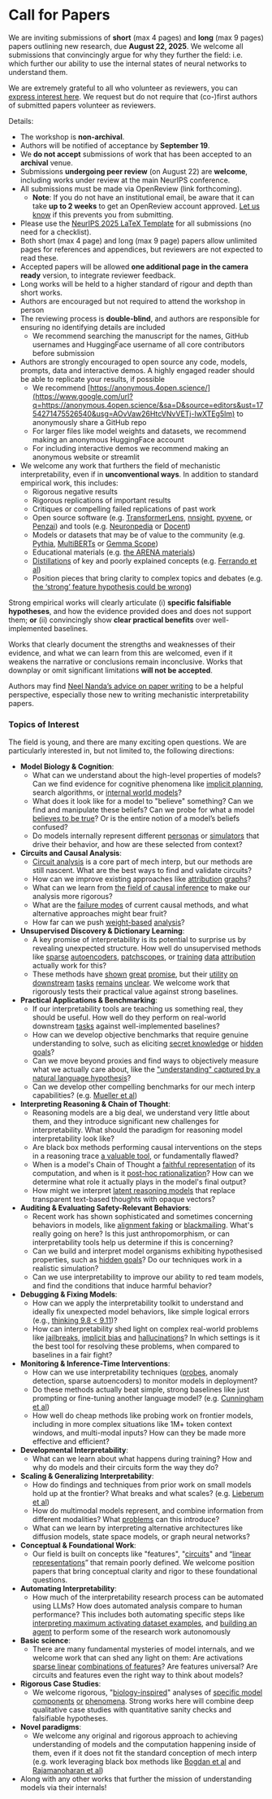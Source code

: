 # Call for Papers
We are inviting submissions of **short** (max 4 pages) and **long** (max 9 pages) papers outlining new research, due **August 22, 2025**. We welcome all submissions that convincingly argue for why they further the field: i.e. which further our ability to use the internal states of neural networks to understand them. 

We are extremely grateful to all who volunteer as reviewers, you can [express interest here](https://www.google.com/url?q=https://docs.google.com/forms/d/e/1FAIpQLSdiw1SJllzoTz_nqzDTzTOGb9DV3W_truQyh-WvYj_QGIi7Mg/viewform?usp%3Ddialog&sa=D&source=editors&ust=1754271475521480&usg=AOvVaw0i8KAXfo9-2pH-1yKnMTe-). We request but do not require that (co-)first authors of submitted papers volunteer as reviewers. 

Details: 
* The workshop is **non-archival**.
* Authors will be notified of acceptance by **September 19**.
* We **do not accept** submissions of work that has been accepted to an **archival** venue.
* Submissions **undergoing peer review** (on August 22) are **welcome**, including works under review at the main NeurIPS conference.
* All submissions must be made via OpenReview (link forthcoming).
  * **Note**: If you do not have an institutional email, be aware that it can take **up to 2 weeks** to get an OpenReview account approved. [Let us know](mailto:neurips2025@mechinterpworkshop.com) if this prevents you from submitting.
* Please use the [NeurIPS 2025 LaTeX Template](https://www.google.com/url?q=https://media.neurips.cc/Conferences/NeurIPS2025/Styles.zip&sa=D&source=editors&ust=1754271475524120&usg=AOvVaw0vZ86EkbxGcjXi0wlWGUIW) for all submissions (no need for a checklist).
* Both short (max 4 page) and long (max 9 page) papers allow unlimited pages for references and appendices, but reviewers are not expected to read these.
* Accepted papers will be allowed **one additional page in the camera ready** version, to integrate reviewer feedback.
* Long works will be held to a higher standard of rigour and depth than short works.
* Authors are encouraged but not required to attend the workshop in person
* The reviewing process is **double-blind**, and authors are responsible for ensuring no identifying details are included
  * We recommend searching the manuscript for the names, GitHub usernames and HuggingFace username of all core contributors before submission
* Authors are strongly encouraged to open source any code, models, prompts, data and interactive demos. A highly engaged reader should be able to replicate your results, if possible
  * We recommend [https://anonymous.4open.science/](https://www.google.com/url?q=https://anonymous.4open.science/&sa=D&source=editors&ust=1754271475526540&usg=AOvVaw26HtcVNvVETj-IwXTEg5lm) to anonymously share a GitHub repo
  * For larger files like model weights and datasets, we recommend making an anonymous HuggingFace account
  * For including interactive demos we recommend making an anonymous website or streamlit
* We welcome any work that furthers the field of mechanistic interpretability, even if in **unconventional ways**. In addition to standard empirical work, this includes:
  * Rigorous negative results
  * Rigorous replications of important results
  * Critiques or compelling failed replications of past work
  * Open source software (e.g. [TransformerLens](https://www.google.com/url?q=https://github.com/neelnanda-io/TransformerLens&sa=D&source=editors&ust=1754271475528349&usg=AOvVaw3mAwGcA0TLlkU_u1N91onI), [nnsight](https://www.google.com/url?q=https://github.com/ndif-team/nnsight&sa=D&source=editors&ust=1754271475528482&usg=AOvVaw0yVu-BGqeKh2oyB778Nu39), [pyvene](https://www.google.com/url?q=https://github.com/stanfordnlp/pyvene/tree/main/pyvene/models/mlp&sa=D&source=editors&ust=1754271475528625&usg=AOvVaw0voSJqrEl78u3qlZykq2TL), or [Penzai](https://www.google.com/url?q=https://github.com/google-deepmind/penzai&sa=D&source=editors&ust=1754271475528771&usg=AOvVaw1HRevEMm8bYE9RNKV_L7zu)) and tools (e.g. [Neuronpedia](https://www.google.com/url?q=http://neuronpedia.org&sa=D&source=editors&ust=1754271475528896&usg=AOvVaw2JPh55GmyaymGQ4UaS_ytc) or [Docent](https://www.google.com/url?q=https://transluce.org/introducing-docent&sa=D&source=editors&ust=1754271475529046&usg=AOvVaw2NUwG5rfyIaBurfUWMIqgb))
  * Models or datasets that may be of value to the community (e.g. [Pythia](https://www.google.com/url?q=https://arxiv.org/abs/2304.01373&sa=D&source=editors&ust=1754271475529385&usg=AOvVaw1Ey0jfPTfwm6ba_wn6HNMn), [MultiBERTs](https://www.google.com/url?q=https://arxiv.org/abs/2106.16163&sa=D&source=editors&ust=1754271475529527&usg=AOvVaw2CMmHw_fOjM4UmkNxk8NfQ) or [Gemma Scope](https://www.google.com/url?q=https://arxiv.org/abs/2408.05147&sa=D&source=editors&ust=1754271475529683&usg=AOvVaw04fUJFaPHeIKUlb6ZpS6GS))
  * Educational materials (e.g. [the ARENA materials](https://www.google.com/url?q=https://arena3-chapter1-transformer-interp.streamlit.app/&sa=D&source=editors&ust=1754271475530023&usg=AOvVaw088i0li7TClIu6Q-7OKZrk))
  * [Distillations](https://www.google.com/url?q=https://distill.pub/2017/research-debt/&sa=D&source=editors&ust=1754271475530260&usg=AOvVaw1Z0gEQH0qTVFaqMLKWHbmR) of key and poorly explained concepts (e.g. [Ferrando et al](https://www.google.com/url?q=https://arxiv.org/abs/2405.00208&sa=D&source=editors&ust=1754271475530553&usg=AOvVaw1E57hHPfLHdaMzFjkRphaT))
  * Position pieces that bring clarity to complex topics and debates (e.g. [the ‘strong’ feature hypothesis could be wrong](https://www.google.com/url?q=https://www.alignmentforum.org/posts/tojtPCCRpKLSHBdpn/the-strong-feature-hypothesis-could-be-wrong&sa=D&source=editors&ust=1754271475530989&usg=AOvVaw3jcm1rYtVjUcLRQlsp3aWg))

Strong empirical works will clearly articulate (i) **specific falsifiable hypotheses**, and how the evidence provided does and does not support them; **or** (ii) convincingly show **clear practical benefits** over well-implemented baselines. 

Works that clearly document the strengths and weaknesses of their evidence, and what we can learn from this are welcomed, even if it weakens the narrative or conclusions remain inconclusive. Works that downplay or omit significant limitations **will not be accepted**. 

Authors may find [Neel Nanda’s advice on paper writing](https://www.google.com/url?q=https://www.alignmentforum.org/posts/eJGptPbbFPZGLpjsp/highly-opinionated-advice-on-how-to-write-ml-papers&sa=D&source=editors&ust=1754271475532633&usg=AOvVaw1RFeoNfwkEotAaiia2tVWH) to be a helpful perspective, especially those new to writing mechanistic interpretability papers. 
### Topics of Interest
The field is young, and there are many exciting open questions. We are particularly interested in, but not limited to, the following directions: 
* **Model Biology & Cognition**:
  * What can we understand about the high-level properties of models? Can we find evidence for cognitive phenomena like [implicit planning](https://www.google.com/url?q=https://transformer-circuits.pub/2025/attribution-graphs/biology.html%23dives-poems&sa=D&source=editors&ust=1754271475533837&usg=AOvVaw2-IiemCiqTowG-fHUzRAnu), search algorithms, or [internal world models](https://www.google.com/url?q=https://arxiv.org/abs/2210.13382&sa=D&source=editors&ust=1754271475534042&usg=AOvVaw2lxPn1F1uEjmNO2Mlr0PH1)?
  * What does it look like for a model to "believe" something? Can we find and manipulate these beliefs? Can we probe for what a model [believes to be true](https://www.google.com/url?q=https://arxiv.org/abs/2310.06824&sa=D&source=editors&ust=1754271475534422&usg=AOvVaw3r-wOksvNkYJmYn5K4fPcK)? Or is the entire notion of a model’s beliefs confused?
  * Do models internally represent different [personas](https://www.google.com/url?q=https://arxiv.org/abs/2406.12094&sa=D&source=editors&ust=1754271475534740&usg=AOvVaw3ALLfb5v43QhSPuKd9HdYE) or [simulators](https://www.google.com/url?q=https://www.nature.com/articles/s41586-023-06647-8&sa=D&source=editors&ust=1754271475534889&usg=AOvVaw20Sofy8PDbUdxXQmmV8Onu) that drive their behavior, and how are these selected from context?
* **Circuits and Causal Analysis**:
  * [Circuit analysis](https://www.google.com/url?q=https://distill.pub/2020/circuits/zoom-in/&sa=D&source=editors&ust=1754271475535423&usg=AOvVaw156PAjEF9DYRDQoMEvYsjS) is a core part of mech interp, but our methods are still nascent. What are the best ways to find and validate circuits?
  * How can we improve existing approaches like [attribution](https://www.google.com/url?q=https://arxiv.org/abs/2406.11944&sa=D&source=editors&ust=1754271475535908&usg=AOvVaw3bpIK4lYxSt7TRW4szlZPj) [graphs](https://www.google.com/url?q=https://transformer-circuits.pub/2025/attribution-graphs/methods.html&sa=D&source=editors&ust=1754271475536070&usg=AOvVaw2KPuGLaGQG0-Ep1mivTQhZ)?
  * What can we learn from [the field of causal inference](https://www.google.com/url?q=https://arxiv.org/abs/2407.04690&sa=D&source=editors&ust=1754271475536372&usg=AOvVaw2gH5ANvBrqxWQDd7L2330o) to make our analysis more rigorous?
  * What are the [failure modes](https://www.google.com/url?q=https://arxiv.org/abs/2307.15771&sa=D&source=editors&ust=1754271475536621&usg=AOvVaw1O_lmgJSY1URDJQsgP3hst) of current causal methods, and what alternative approaches might bear fruit?
  * How far can we push [weight-based](https://www.google.com/url?q=https://arxiv.org/abs/2301.05217&sa=D&source=editors&ust=1754271475536969&usg=AOvVaw3_9YdEqBWmINFoX5qodXrm) [analysis](https://www.google.com/url?q=https://arxiv.org/abs/2410.08417&sa=D&source=editors&ust=1754271475537143&usg=AOvVaw0fSTfE6QWBTuoJpT4hps8H)?
* **Unsupervised Discovery & Dictionary Learning**:
  * A key promise of interpretability is its potential to surprise us by revealing unexpected structure. How well do unsupervised methods like [sparse](https://www.google.com/url?q=https://arxiv.org/abs/2103.15949&sa=D&source=editors&ust=1754271475537875&usg=AOvVaw19VOeCs2tmSsA0iTmLCmq6) [autoencoders](https://www.google.com/url?q=https://transformer-circuits.pub/2023/monosemantic-features&sa=D&source=editors&ust=1754271475538057&usg=AOvVaw0ZHOyOiOq6DgPVrtYmaThR), [patch](https://www.google.com/url?q=https://arxiv.org/abs/2401.06102&sa=D&source=editors&ust=1754271475538197&usg=AOvVaw3E26_nHvZuR2XrCfF4mUto)[scopes](https://www.google.com/url?q=https://arxiv.org/abs/2403.10949v2&sa=D&source=editors&ust=1754271475538294&usg=AOvVaw2YZOZGjQafi8zyDhimlGf0), or [training](https://www.google.com/url?q=https://proceedings.mlr.press/v70/koh17a?ref%3Dhttps://githubhelp.com&sa=D&source=editors&ust=1754271475538446&usg=AOvVaw3eluvN81D3PorDQToMSmPI) [data](https://www.google.com/url?q=https://arxiv.org/abs/2308.03296&sa=D&source=editors&ust=1754271475538620&usg=AOvVaw3Vt_8SfaGIVWtiX-xj04my) [attribution](https://www.google.com/url?q=https://arxiv.org/abs/2205.11482&sa=D&source=editors&ust=1754271475538773&usg=AOvVaw1ipl1THilNx1t_bXOB3FPK) actually work for this?
  * These methods have [shown](https://www.google.com/url?q=https://transformer-circuits.pub/2024/scaling-monosemanticity/index.html&sa=D&source=editors&ust=1754271475539182&usg=AOvVaw1i4cmIWXC8Y5EmebZa8FW8) [great](https://www.google.com/url?q=https://transformer-circuits.pub/2025/attribution-graphs/biology.html&sa=D&source=editors&ust=1754271475539335&usg=AOvVaw2wh4jBNjzDFWVYoN-DnnI0) [promise](https://www.google.com/url?q=https://arxiv.org/abs/2503.10965&sa=D&source=editors&ust=1754271475539443&usg=AOvVaw1Y1iD-0UFwluPvEFhKBZdU), but their [utility](https://www.google.com/url?q=https://arxiv.org/abs/2502.16681&sa=D&source=editors&ust=1754271475539561&usg=AOvVaw1u7RvXWe7iR-JgYDZjb2hv) [on](https://www.google.com/url?q=https://www.tilderesearch.com/blog/sieve&sa=D&source=editors&ust=1754271475539679&usg=AOvVaw3RaEFgFq9KJk7hT5yQvPXD) [downstream](https://www.google.com/url?q=https://arxiv.org/abs/2501.17148&sa=D&source=editors&ust=1754271475539805&usg=AOvVaw32ZVGJGJ52LuaNEUGHK3WX) [tasks](https://www.google.com/url?q=https://transformer-circuits.pub/2024/features-as-classifiers/index.html&sa=D&source=editors&ust=1754271475539948&usg=AOvVaw3kgXkjeT-lgdZzfTQsUnrX) [remains](https://www.google.com/url?q=https://arxiv.org/abs/2502.04382&sa=D&source=editors&ust=1754271475540075&usg=AOvVaw3x9EwEjAFwM_mlw6soYdeZ) [unclear](https://www.google.com/url?q=https://www.alignmentforum.org/posts/4uXCAJNuPKtKBsi28/negative-results-for-saes-on-downstream-tasks&sa=D&source=editors&ust=1754271475540280&usg=AOvVaw0TDgeRt5hsWobvi7Paw5Hf). We welcome work that rigorously tests their practical value against strong baselines.
* **Practical Applications & Benchmarking**:
  * If our interpretability tools are teaching us something real, they should be useful. How well do they perform on real-world downstream [tasks](https://www.google.com/url?q=https://www.lesswrong.com/posts/wGRnzCFcowRCrpX4Y/downstream-applications-as-validation-of-interpretability&sa=D&source=editors&ust=1754271475541250&usg=AOvVaw2jYEbJY44qIceOYC957tYk) against well-implemented baselines?
  * How can we develop objective benchmarks that require genuine understanding to solve, such as eliciting [secret knowledge](https://www.google.com/url?q=https://arxiv.org/abs/2505.14352&sa=D&source=editors&ust=1754271475541694&usg=AOvVaw3LblEZJU6bsshNtRXfEPs6) or [hidden goals](https://www.google.com/url?q=https://arxiv.org/abs/2503.10965&sa=D&source=editors&ust=1754271475541858&usg=AOvVaw0e0DaTnboHlyHj8DOsW5E9)?
  * Can we move beyond proxies and find ways to objectively measure what we actually care about, like the ["understanding" captured by a natural language hypothesis](https://www.google.com/url?q=https://arxiv.org/abs/2502.04382&sa=D&source=editors&ust=1754271475542291&usg=AOvVaw0S2Ba0vvTR9Crf8OeM09Cr)?
  * Can we develop other compelling benchmarks for our mech interp capabilities? (e.g. [Mueller et al](https://www.google.com/url?q=https://arxiv.org/abs/2504.13151&sa=D&source=editors&ust=1754271475542584&usg=AOvVaw2G7cDUxHZVur8p1g0gcfFn))
* **Interpreting Reasoning & Chain of Thought**:
  * Reasoning models are a big deal, we understand very little about them, and they introduce significant new challenges for interpretability. What should the paradigm for reasoning model interpretability look like?
  * Are black box methods performing causal interventions on the steps in a reasoning trace [a valuable tool](https://www.google.com/url?q=https://arxiv.org/abs/2506.19143&sa=D&source=editors&ust=1754271475543506&usg=AOvVaw3nKwV0TKjD0iuvedTgTPCC), or fundamentally flawed?
  * When is a model's Chain of Thought a [faithful representation](https://www.google.com/url?q=https://arxiv.org/abs/2305.04388&sa=D&source=editors&ust=1754271475543844&usg=AOvVaw1e3nqCLDo3DJ5P_S2yUxSb) of its computation, and when is it [post-hoc rationalization](https://www.google.com/url?q=https://arxiv.org/abs/2503.08679&sa=D&source=editors&ust=1754271475544047&usg=AOvVaw1kYJ2_2VBOANyVXWtLyU9A)? How can we determine what role it actually plays in the model's final output?
  * How might we interpret [latent reasoning models](https://www.google.com/url?q=https://arxiv.org/abs/2412.06769&sa=D&source=editors&ust=1754271475544389&usg=AOvVaw0uJH7xT2fWMiHNWqq5Ct_P) that replace transparent text-based thoughts with opaque vectors?
* **Auditing & Evaluating Safety-Relevant Behaviors**:
  * Recent work has shown sophisticated and sometimes concerning behaviors in models, like [alignment faking](https://www.google.com/url?q=https://arxiv.org/abs/2412.14093&sa=D&source=editors&ust=1754271475545154&usg=AOvVaw0krtAuemXWNV_ReaZwVD19) or [blackmailing](https://www.google.com/url?q=https://www.anthropic.com/research/agentic-misalignment&sa=D&source=editors&ust=1754271475545311&usg=AOvVaw3feRXAe20QLUFbsTjcB7XE). What's really going on here? Is this just anthropomorphism, or can interpretability tools help us determine if this is concerning?
  * Can we build and interpret model organisms exhibiting hypothesised properties, such as [hidden goals](https://www.google.com/url?q=https://arxiv.org/abs/2503.10965&sa=D&source=editors&ust=1754271475545906&usg=AOvVaw3CmteKdsR6WZFFaAFd2wwc)? Do our techniques work in a realistic simulation?
  * Can we use interpretability to improve our ability to red team models, and find the conditions that induce harmful behavior?
* **Debugging & Fixing Models**:
  * How can we apply the interpretability toolkit to understand and ideally fix unexpected model behaviors, like simple logical errors (e.g., [thinking 9.8 < 9.11](https://www.google.com/url?q=https://transluce.org/observability-interface&sa=D&source=editors&ust=1754271475547036&usg=AOvVaw2Qh1x-KaAg26AFyAr06L1U))?
  * How can interpretability shed light on complex real-world problems like [jailbreaks](https://www.google.com/url?q=https://transformer-circuits.pub/2025/attribution-graphs/biology.html%23dives-jailbreak&sa=D&source=editors&ust=1754271475547394&usg=AOvVaw2F0h7hkMBXMLkDSp2wqA8J), [implicit bias](https://www.google.com/url?q=https://arxiv.org/abs/2506.10922&sa=D&source=editors&ust=1754271475547526&usg=AOvVaw0EQzIt4weKeoTLj0CVpooi) and [hallucinations](https://www.google.com/url?q=https://arxiv.org/abs/2411.14257&sa=D&source=editors&ust=1754271475547655&usg=AOvVaw3ZPMgV-WGGHuoudM2hzhPG)? In which settings is it the best tool for resolving these problems, when compared to baselines in a fair fight?
* **Monitoring & Inference-Time Interventions**:
  * How can we use interpretability techniques ([probes](https://www.google.com/url?q=https://arxiv.org/abs/2102.12452&sa=D&source=editors&ust=1754271475548350&usg=AOvVaw3qfrcAR4_VnPDlFo4-QE8A), anomaly detection, sparse autoencoders) to monitor models in deployment?
  * Do these methods actually beat simple, strong baselines like just prompting or fine-tuning another language model? (e.g. [Cunningham et al](https://www.google.com/url?q=https://alignment.anthropic.com/2025/cheap-monitors/&sa=D&source=editors&ust=1754271475549034&usg=AOvVaw3k1VMblLJ8IEk32O9VfCaC))
  * How well do cheap methods like probing work on frontier models, including in more complex situations like 1M+ token context windows, and multi-modal inputs? How can they be made more effective and efficient?
* **Developmental Interpretability**:
  * What can we learn about what happens during training? How and why do models and their circuits form the way they do?
* **Scaling & Generalizing Interpretability**:
  * How do findings and techniques from prior work on small models hold up at the frontier? What breaks and what scales? (e.g. [Lieberum et al](https://www.google.com/url?q=https://arxiv.org/abs/2307.09458&sa=D&source=editors&ust=1754271475550687&usg=AOvVaw3hBqzZkx9tThVwfJzVEI1M))
  * How do multimodal models represent, and combine information from different modalities? What [problems](https://www.google.com/url?q=https://openreview.net/pdf?id%3DVUhRdZp8ke&sa=D&source=editors&ust=1754271475551122&usg=AOvVaw2923lh96dxbE786hTcGh3w) can this introduce?
  * What can we learn by interpreting alternative architectures like diffusion models, state space models, or graph neural networks?
* **Conceptual & Foundational Work**:
  * Our field is built on concepts like "features", "[circuits](https://www.google.com/url?q=https://distill.pub/2020/circuits/zoom-in/&sa=D&source=editors&ust=1754271475552024&usg=AOvVaw1_yYVKZUjORaLZWI8N2R8F)" and “[linear representations](https://www.google.com/url?q=https://transformer-circuits.pub/2024/july-update/index.html%23linear-representations&sa=D&source=editors&ust=1754271475552280&usg=AOvVaw2OKBIfeaw2-vUA9lJks2xc)” that remain poorly defined. We welcome position papers that bring conceptual clarity and rigor to these foundational questions.
* **Automating Interpretability**:
  * How much of the interpretability research process can be automated using LLMs? How does automated analysis compare to human performance? This includes both automating specific steps like [interpreting maximum activating dataset examples](https://www.google.com/url?q=https://openaipublic.blob.core.windows.net/neuron-explainer/paper/index.html&sa=D&source=editors&ust=1754271475553481&usg=AOvVaw1F1YQm6LUS_0SWlpSy36hA), and [building an agent](https://www.google.com/url?q=https://arxiv.org/abs/2404.14394&sa=D&source=editors&ust=1754271475553691&usg=AOvVaw3fZkq69aYiXFfgeTNo0xDM) to perform some of the research work autonomously
* **Basic science**:
  * There are many fundamental mysteries of model internals, and we welcome work that can shed any light on them: Are activations [sparse linear](https://www.google.com/url?q=https://arxiv.org/abs/1601.03764&sa=D&source=editors&ust=1754271475554469&usg=AOvVaw04bSSl16zZGcT2YB0hz73E) [combinations of features](https://www.google.com/url?q=https://transformer-circuits.pub/2022/toy_model/index.html&sa=D&source=editors&ust=1754271475554679&usg=AOvVaw3kzasODrBvM39iYQZXTfjQ)? Are features universal? Are circuits and features even the right way to think about models?
* **Rigorous Case Studies**:
  * We welcome rigorous, "[biology-inspired](https://www.google.com/url?q=https://distill.pub/2020/circuits/curve-circuits/&sa=D&source=editors&ust=1754271475555318&usg=AOvVaw3kCtDU7LzbXv7LiAONJ-_i)" analyses of [specific model](https://www.google.com/url?q=https://arxiv.org/abs/2310.04625&sa=D&source=editors&ust=1754271475555486&usg=AOvVaw1DFJJmYpt_a79MbXgon3Mp) [components](https://www.google.com/url?q=https://transformer-circuits.pub/2024/scaling-monosemanticity/index.html&sa=D&source=editors&ust=1754271475555671&usg=AOvVaw0IS2EbYWYsdWXs3k-hs_lt) [or](https://www.google.com/url?q=https://arxiv.org/abs/2305.01610&sa=D&source=editors&ust=1754271475555804&usg=AOvVaw3OuMQeyz4DtHVezQ32uFj5) [phenomena](https://www.google.com/url?q=https://arxiv.org/abs/2306.09346&sa=D&source=editors&ust=1754271475555929&usg=AOvVaw2-NcMWvanrBosFTHZ88JEM). Strong works here will combine deep qualitative case studies with quantitative sanity checks and falsifiable hypotheses.
* **Novel paradigms**:
  * We welcome any original and rigorous approach to achieving understanding of models and the computation happening inside of them, even if it does not fit the standard conception of mech interp (e.g. work leveraging black box methods like [Bogdan et al](https://www.google.com/url?q=https://arxiv.org/abs/2506.19143&sa=D&source=editors&ust=1754271475556796&usg=AOvVaw1oob7lms1qL7jd-PMuOl9x) and [Rajamanoharan et al](https://www.google.com/url?q=https://www.alignmentforum.org/posts/wnzkjSmrgWZaBa2aC/self-preservation-or-instruction-ambiguity-examining-the&sa=D&source=editors&ust=1754271475557046&usg=AOvVaw1xIdrHQRAx_YG95Ph5UPDV))
* Along with any other works that further the mission of understanding models via their internals!